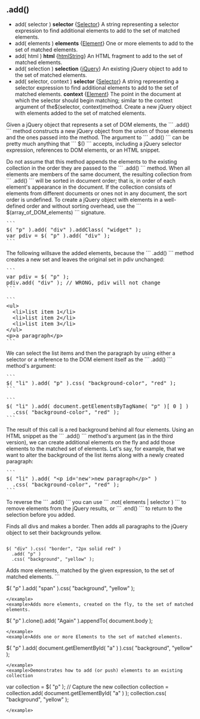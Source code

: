 ## .add()

* add( selector )
**selector** {[Selector](types.md?#Selector)} A string representing a selector expression to find additional elements to add to the set of matched elements.
* add( elements )
**elements** {[Element](types.md?#Element)} One or more elements to add to the set of matched elements.
* add( html )
**html** {[htmlString](types.md?#htmlString)} An HTML fragment to add to the set of matched elements.
* add( selection )
**selection** {[jQuery](types.md?#jQuery)} An existing jQuery object to add to the set of matched elements.
* add( selector, context )
**selector** {[Selector](types.md?#Selector)} A string representing a selector expression to find additional elements to add to the set of matched elements.
**context** {[Element](types.md?#Element)} The point in the document at which the selector should begin matching; similar to the context argument of the$(selector, context)method.
Create a new jQuery object with elements added to the set of matched elements.

<p>Given a jQuery object that represents a set of DOM elements, the
```
.add()
```
method constructs a new jQuery object from the union of those elements and the ones passed into the method. The argument to
```
.add()
```
can be pretty much anything that
```
$()
```
accepts, including a jQuery selector expression, references to DOM elements, or an HTML snippet.</p>
<p>Do not assume that this method appends the elements to the existing collection in the order they are passed to the
```
.add()
```
method. When all elements are members of the same document, the resulting collection from
```
.add()
```
will be sorted in document order; that is, in order of each element's appearance in the document. If the collection consists of elements from different documents or ones not in any document, the sort order is undefined. To create a jQuery object with elements in a well-defined order and without sorting overhead, use the
```
$(array_of_DOM_elements)
```
signature.</p>
<pre>
```
$( "p" ).add( "div" ).addClass( "widget" );
var pdiv = $( "p" ).add( "div" );
```
</pre>
<p>The following willsave the added elements, because the
```
.add()
```
method creates a new set and leaves the original set in pdiv unchanged:</p>
<pre>
```
var pdiv = $( "p" );
pdiv.add( "div" ); // WRONG, pdiv will not change
```
</pre>
<pre>
```
&lt;ul&gt;
  &lt;li&gt;list item 1&lt;/li&gt;
  &lt;li&gt;list item 2&lt;/li&gt;
  &lt;li&gt;list item 3&lt;/li&gt;
&lt;/ul&gt;
&lt;p&gt;a paragraph&lt;/p&gt;
```
</pre>
<p>We can select the list items and then the paragraph by using either a selector or a reference to the DOM element itself as the
```
.add()
```
method's argument:</p>
<pre>
```
$( "li" ).add( "p" ).css( "background-color", "red" );
```
</pre>
<pre>
```
$( "li" ).add( document.getElementsByTagName( "p" )[ 0 ] )
  .css( "background-color", "red" );
```
</pre>
<p>The result of this call is a red background behind all four elements.
Using an HTML snippet as the
```
.add()
```
method's argument (as in the third version), we can create additional elements on the fly and add those elements to the matched set of elements. Let's say, for example, that we want to alter the background of the list items along with a newly created paragraph:</p>
<pre>
```
$( "li" ).add( "&lt;p id='new'&gt;new paragraph&lt;/p&gt;" )
  .css( "background-color", "red" );
```
</pre>
<p>To reverse the
```
.add()
```
you can use<a>
```
.not( elements | selector )
```
</a>
to remove elements from the jQuery results, or<a>
```
.end()
```
</a>
to return to the selection before you added.</p>

<example>Finds all divs and makes a border.  Then adds all paragraphs to the jQuery object to set their backgrounds yellow.
```

$( "div" ).css( "border", "2px solid red" )
  .add( "p" )
  .css( "background", "yellow" );

```
</example>
<example>Adds more elements, matched by the given expression, to the set of matched elements.
```

$( "p" ).add( "span" ).css( "background", "yellow" );

```
</example>
<example>Adds more elements, created on the fly, to the set of matched elements.
```

$( "p" ).clone().add( "<span>Again</span>" ).appendTo( document.body );

```
</example>
<example>Adds one or more Elements to the set of matched elements.
```

$( "p" ).add( document.getElementById( "a" ) ).css( "background", "yellow" );

```
</example>
<example>Demonstrates how to add (or push) elements to an existing collection
```

var collection = $( "p" );
// Capture the new collection
collection = collection.add( document.getElementById( "a" ) );
collection.css( "background", "yellow" );

```
</example>
